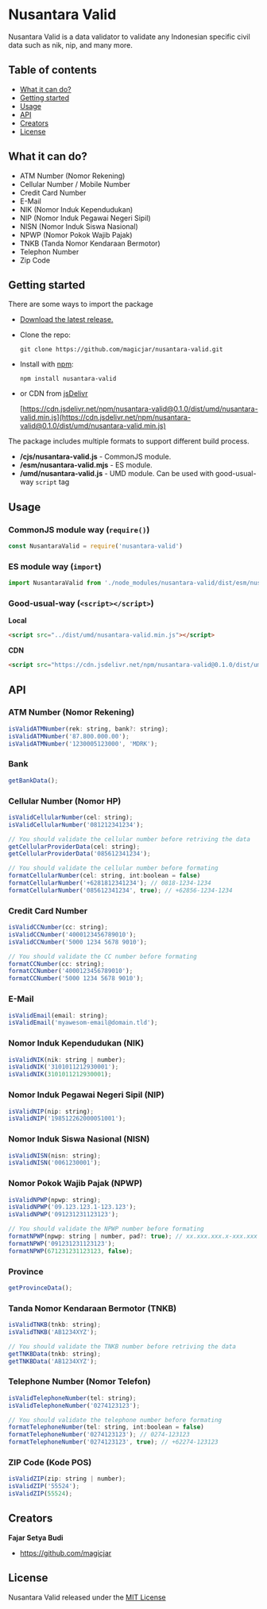 # Nusantara Valid

Nusantara Valid is a data validator to validate any Indonesian specific civil data such as nik, nip, and many more.

## Table of contents

- [What it can do?](#what-it-can-do)
- [Getting started](#getting-started)
- [Usage](#usage)
- [API](#api)
- [Creators](#creators)
- [License](#license)

## What it can do?

- ATM Number (Nomor Rekening)
- Cellular Number / Mobile Number
- Credit Card Number
- E-Mail
- NIK (Nomor Induk Kependudukan)
- NIP (Nomor Induk Pegawai Negeri Sipil)
- NISN (Nomor Induk Siswa Nasional)
- NPWP (Nomor Pokok Wajib Pajak)
- TNKB (Tanda Nomor Kendaraan Bermotor)
- Telephon Number
- Zip Code

## Getting started

There are some ways to import the package
- [Download the latest release.](https://github.com/magicjar/nusantara-valid/releases)
- Clone the repo:

    `git clone https://github.com/magicjar/nusantara-valid.git`
    
- Install with [npm](https://www.npmjs.com/):
    
    `npm install nusantara-valid`

- or CDN from [jsDelivr](https://www.jsdelivr.com)

    [https://cdn.jsdelivr.net/npm/nusantara-valid@0.1.0/dist/umd/nusantara-valid.min.js](https://cdn.jsdelivr.net/npm/nusantara-valid@0.1.0/dist/umd/nusantara-valid.min.js)

The package includes multiple formats to support different build process.
- **/cjs/nusantara-valid.js** - CommonJS module.
- **/esm/nusantara-valid.mjs** - ES module.
- **/umd/nusantara-valid.js** - UMD module. Can be used with good-usual-way `script` tag

## Usage

### CommonJS module way (`require()`)

``` javascript
const NusantaraValid = require('nusantara-valid')
```

### ES module way (`import`)

``` javascript
import NusantaraValid from './node_modules/nusantara-valid/dist/esm/nusantara-valid.mjs'
```

### Good-usual-way (`<script></script>`)

**Local**

``` html
<script src="../dist/umd/nusantara-valid.min.js"></script>
```

**CDN**

``` html
<script src="https://cdn.jsdelivr.net/npm/nusantara-valid@0.1.0/dist/umd/nusantara-valid.min.js"></script>
```

## API

### ATM Number (Nomor Rekening)

``` javascript
isValidATMNumber(rek: string, bank?: string);
isValidATMNumber('87.800.000.00');
isValidATMNumber('1230005123000', 'MDRK');
```

### Bank
``` javascript
getBankData();
```

### Cellular Number (Nomor HP)

``` javascript
isValidCellularNumber(cel: string);
isValidCellularNumber('081212341234');

// You should validate the cellular number before retriving the data
getCellularProviderData(cel: string);
getCellularProviderData('085612341234');

// You should validate the cellular number before formating
formatCellularNumber(cel: string, int:boolean = false)
formatCellularNumber('+6281812341234'); // 0818-1234-1234
formatCellularNumber('085612341234', true); // +62856-1234-1234
```

### Credit Card Number

``` javascript
isValidCCNumber(cc: string);
isValidCCNumber('4000123456789010');
isValidCCNumber('5000 1234 5678 9010');

// You should validate the CC number before formating
formatCCNumber(cc: string);
formatCCNumber('4000123456789010');
formatCCNumber('5000 1234 5678 9010');
```

### E-Mail

``` javascript
isValidEmail(email: string);
isValidEmail('myawesom-email@domain.tld');
```

### Nomor Induk Kependudukan (NIK)

``` javascript
isValidNIK(nik: string | number);
isValidNIK('3101011212930001');
isValidNIK(3101011212930001);
```

### Nomor Induk Pegawai Negeri Sipil (NIP)

``` javascript
isValidNIP(nip: string);
isValidNIP('198512262000051001');
```

### Nomor Induk Siswa Nasional (NISN)

``` javascript
isValidNISN(nisn: string);
isValidNISN('0061230001');
```

### Nomor Pokok Wajib Pajak (NPWP)

``` javascript
isValidNPWP(npwp: string);
isValidNPWP('09.123.123.1-123.123');
isValidNPWP('091231231123123');

// You should validate the NPWP number before formating
formatNPWP(npwp: string | number, pad?: true); // xx.xxx.xxx.x-xxx.xxx
formatNPWP('091231231123123');
formatNPWP(671231231123123, false);
```

### Province

``` javascript
getProvinceData();
```

### Tanda Nomor Kendaraan Bermotor (TNKB)

``` javascript
isValidTNKB(tnkb: string);
isValidTNKB('AB1234XYZ');

// You should validate the TNKB number before retriving the data
getTNKBData(tnkb: string);
getTNKBData('AB1234XYZ');
```

### Telephone Number (Nomor Telefon)

``` javascript
isValidTelephoneNumber(tel: string);
isValidTelephoneNumber('0274123123');

// You should validate the telephone number before formating
formatTelephoneNumber(tel: string, int:boolean = false)
formatTelephoneNumber('0274123123'); // 0274-123123
formatTelephoneNumber('0274123123', true); // +62274-123123
```

### ZIP Code (Kode POS)

``` javascript
isValidZIP(zip: string | number);
isValidZIP('55524');
isValidZIP(55524);
```

## Creators

**Fajar Setya Budi**

- <https://github.com/magicjar>

## License

Nusantara Valid released under the [MIT License](https://github.com/magicjar/nusantara-valid/blob/master/LICENSE)